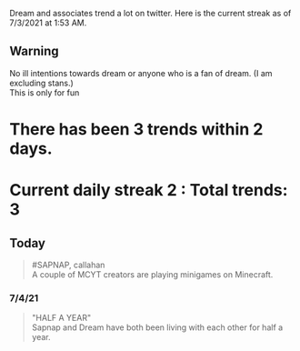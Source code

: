 Dream and associates trend a lot on twitter. Here is the current streak as of 7/3/2021 at 1:53 AM.  
  
## Warning
No ill intentions towards dream or anyone who is a fan of dream. (I am excluding stans.)  
This is only for fun

# There has been 3 trends within 2 days.  
# Current daily streak **2** : Total trends: **3**
  
## Today
> #SAPNAP, callahan  
> A couple of MCYT creators are playing minigames on Minecraft.

### 7/4/21
> "HALF A YEAR"  
> Sapnap and Dream have both been living with each other for half a year.

